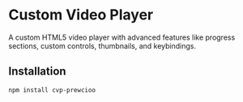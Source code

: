 # Custom Video Player

A custom HTML5 video player with advanced features like progress sections, custom controls, thumbnails, and keybindings.

## Installation

```bash
npm install cvp-prewcioo
```